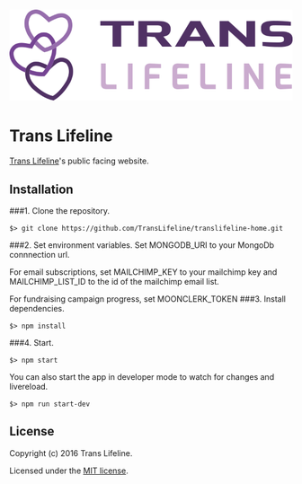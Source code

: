 # ![Trans Lifeline](public/docs/TLLlogo.png)

# Trans Lifeline

[Trans Lifeline](http://www.translifeline.org)'s public facing website.

## Installation
###1. Clone the repository.
```
$> git clone https://github.com/TransLifeline/translifeline-home.git
```
###2. Set environment variables.
Set MONGODB_URI to your MongoDb connnection url.

For email subscriptions, set MAILCHIMP_KEY to your mailchimp key and MAILCHIMP_LIST_ID to the id of the mailchimp email list.

For fundraising campaign progress, set MOONCLERK_TOKEN
###3. Install dependencies.
```
$> npm install
```

###4. Start.
```
$> npm start
```
You can also start the app in developer mode to watch for changes and livereload.

```
$> npm run start-dev
```

## License

Copyright (c) 2016 Trans Lifeline.

Licensed under the [MIT license](LICENSE).
